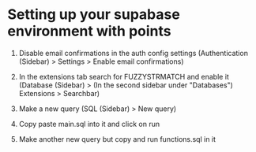 # Setting up your supabase environment with points

1. Disable email confirmations in the auth config settings 
   (Authentication (Sidebar) > Settings > Enable email confirmations)
   
2. In the extensions tab search for FUZZYSTRMATCH and enable it
   (Database (Sidebar) > (In the second sidebar under "Databases") Extensions > Searchbar)
   
3. Make a new query (SQL (Sidebar) > New query)

4. Copy paste main.sql into it and click on run

5. Make another new query but copy and run functions.sql in it